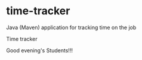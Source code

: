 # time-tracker
Java (Maven) application for tracking time on the job

Time tracker

Good evening's Students!!!
